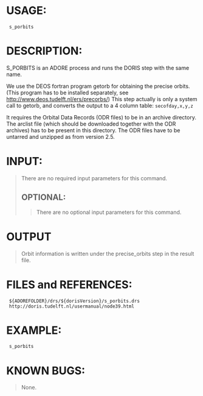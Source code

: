 # USAGE: #
```
 s_porbits
```
# DESCRIPTION: #
S\_PORBITS is an ADORE process and runs the DORIS step with the same name.

We use the DEOS fortran program getorb for obtaining the precise orbits.
(This program has to be installed separately, see http://www.deos.tudelft.nl/ers/precorbs/) This step actually is
only a system call to getorb, and converts the output to a 4 column table:
`secofday,x,y,z`

It requires the Orbital Data Records (ODR files) to be in an archive directory. The arclist file (which should be downloaded together with the ODR archives) has to be present in this directory. The ODR files have to be untarred and unzipped as from version 2.5.
# INPUT: #
> There are no required input parameters for this command.
> ## OPTIONAL: ##
> > There are no optional input parameters for this command.
# OUTPUT #

> Orbit information is written under the precise\_orbits step in the result file.
# FILES and REFERENCES: #
```
 ${ADOREFOLDER}/drs/${dorisVersion}/s_porbits.drs
 http://doris.tudelft.nl/usermanual/node39.html
```
# EXAMPLE: #
```
 s_porbits
```
# KNOWN BUGS: #
> None.